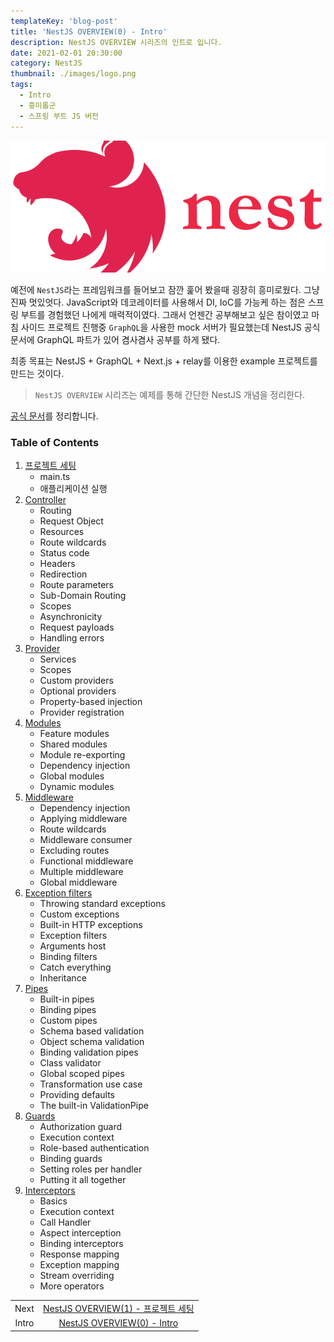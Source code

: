 ```yaml
---
templateKey: 'blog-post'
title: 'NestJS OVERVIEW(0) - Intro'
description: NestJS OVERVIEW 시리즈의 인트로 입니다.
date: 2021-02-01 20:30:00
category: NestJS
thumbnail: ./images/logo.png
tags:
  - Intro
  - 흥미롭군
  - 스프링 부트 JS 버전
---
```


![NestJS Logo](./images/logo.png)

예전에 `NestJS`라는 프레임워크를 들어보고 잠깐 훑어 봤을때 굉장히 흥미로웠다. 그냥 진짜 멋있엇다. JavaScript와 데코레이터를 사용해서 DI, IoC를 가능케 하는 점은 스프링 부트를 경험했던 나에게 매력적이였다. 그래서 언젠간 공부해보고 싶은 참이였고 마침 사이드 프로젝트 진행중 `GraphQL`을 사용한 mock 서버가 필요했는데 NestJS 공식 문서에 GraphQL 파트가 있어 겸사겸사 공부를 하게 됐다.

최종 목표는 NestJS + GraphQL + Next.js + relay를 이용한 example 프로젝트를 만드는 것이다.

> `NestJS OVERVIEW` 시리즈는 예제를 통해 간단한 NestJS 개념을 정리한다.

[공식 문서](https://docs.nestjs.com/first-steps)를 정리합니다.

### Table of Contents

1. [프로젝트 세팅](https://uchanlee.dev/NestJS/overview/1)
   - main.ts
   - 애플리케이션 실행
2. [Controller](https://uchanlee.dev/NestJS/overview/2)
   - Routing
   - Request Object
   - Resources
   - Route wildcards
   - Status code
   - Headers
   - Redirection
   - Route parameters
   - Sub-Domain Routing
   - Scopes
   - Asynchronicity
   - Request payloads
   - Handling errors
3. [Provider](https://uchanlee.dev/NestJS/overview/3)
   - Services
   - Scopes
   - Custom providers
   - Optional providers
   - Property-based injection
   - Provider registration
4. [Modules](#https://uchanlee.dev/NestJS/overview/4)
   - Feature modules
   - Shared modules
   - Module re-exporting
   - Dependency injection
   - Global modules
   - Dynamic modules
5. [Middleware](https://uchanlee.dev/NestJS/overview/5)
   - Dependency injection
   - Applying middleware
   - Route wildcards
   - Middleware consumer
   - Excluding routes
   - Functional middleware
   - Multiple middleware
   - Global middleware
6. [Exception filters](https://uchanlee.dev/NestJS/overview/6)
   - Throwing standard exceptions
   - Custom exceptions
   - Built-in HTTP exceptions
   - Exception filters
   - Arguments host
   - Binding filters
   - Catch everything
   - Inheritance
7. [Pipes](https://uchanlee.dev/NestJS/overview/7)
   - Built-in pipes
   - Binding pipes
   - Custom pipes
   - Schema based validation
   - Object schema validation
   - Binding validation pipes
   - Class validator
   - Global scoped pipes
   - Transformation use case
   - Providing defaults
   - The built-in ValidationPipe
8. [Guards](https://uchanlee.dev/NestJS/overview/8)
   - Authorization guard
   - Execution context
   - Role-based authentication
   - Binding guards
   - Setting roles per handler
   - Putting it all together
9. [Interceptors](https://uchanlee.dev/NestJS/overview/9)
   - Basics
   - Execution context
   - Call Handler
   - Aspect interception
   - Binding interceptors
   - Response mapping
   - Exception mapping
   - Stream overriding
   - More operators

|       |                                                                              |
| :---: | :--------------------------------------------------------------------------: |
| Next  | [NestJS OVERVIEW(1) - 프로젝트 세팅](https://uchanlee.dev/NestJS/overview/1) |
| Intro |     [NestJS OVERVIEW(0) - Intro](https://uchanlee.dev/NestJS/overview/0)     |
